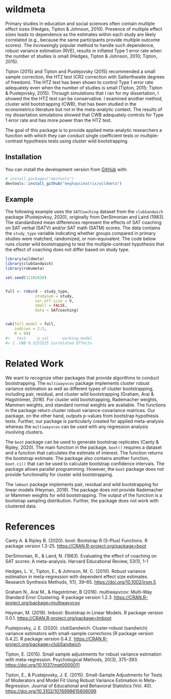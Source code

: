 
<!-- README.md is generated from README.Rmd. Please edit that file -->

# wildmeta

<!-- badges: start -->
<!-- badges: end -->

Primary studies in education and social sciences often contain multiple
effect sizes (Hedges, Tipton & Johnson, 2010). Presence of multiple
effect sizes leads to dependence as the estimates within each study are
likely correlated (e.g., because the same participants provide multiple
outcome scores). The increasingly popular method to handle such
dependence, robust variance estimation (RVE), results in inflated Type 1
error rate when the number of studies is small (Hedges, Tipton &
Johnson, 2010; Tipton, 2015).

Tipton (2015) and Tipton and Pustejovsky (2015) recommended a small
sample correction, the HTZ test (CR2 correction with Satterthwaite
degrees of freedom). The HTZ test has been shown to control Type 1 error
rate adequately even when the number of studies is small (Tipton, 2015;
Tipton & Pustejovsky, 2015). Through simulations that I ran for my
dissertation, I showed the the HTZ test can be conservative. I examined
another method, cluster wild bootstrapping (CWB), that has been studied
in the econometrics literature but not in the meta-analytic context. The
results of my dissertation simulations showed that CWB adequately
controls for Type 1 error rate and has more power than the HTZ test.

The goal of this package is to provide applied meta-analytic researchers
a function with which they can conduct single coefficient tests or
multiple-contrast hypothesis tests using cluster wild bootstrapping.

## Installation

You can install the development version from
[GitHub](https://github.com/) with:

``` r
# install.packages("devtools")
devtools::install_github("meghapsimatrix/wildmeta")
```

## Example

The following example uses the `SATCoaching` dataset from the
`clubSandwich` package (Pustejovksy, 2020), originally from DerSimonian
and Laird (1983). The standardized mean differences represent the
effects of SAT coaching on SAT verbal (SATV) and/or SAT math (SATM)
scores. The data contains the `study_type` variable indicating whether
groups compared in primary studies were matched, randomized, or
non-equivalent. The code below runs cluster wild bootstrapping to test
the multiple-contrast hypothesis that the effect of coaching does not
differ based on study type.

``` r
library(wildmeta)
library(clubSandwich)
library(robumeta)

set.seed(12102020)


full <- robu(d ~ study_type,
             studynum = study,
             var.eff.size = V,
             small = FALSE,
             data = SATcoaching)


cwb(full_model = full,
    indices = 2:3,
    R = 99)
#>   test     p_val      working_model
#> 1  CWB 0.5252525 Correlated Effects
```

# Related Work

We want to recognize other packages that provide algorithms to conduct
bootstrapping. The `multiwayvcov` package implements cluster robust
variance estimation as well as different types of cluster bootstrapping,
including pair, residual, and cluster wild bootstrapping (Graham, Arai &
Hagströmer, 2016). For cluster wild bootstrapping, Rademacher weights,
Mammen weights, and standard normal weights are available. The functions
in the package return cluster robust variance-covariance matrices. Our
package, on the other hand, outputs p-values from bootstrap hypothesis
tests. Further, our package is particularly created for applied
meta-analysis whereas the `multiwayvcov` can be used with any regression
analysis involving clusters.

The `boot` package can be used to generate bootstrap replicates (Canty &
Ripley, 2020). The main function in the package, `boot()` requires a
dataset and a function that calculates the estimate of interest. The
function returns the bootstrap estimate. The package also contains
another function, `boot.ci()` that can be used to calculate bootstrap
confidence intervals. The package allows parallel programming. However,
the `boot` package does not provide functionality for cluster wild
bootstrapping.

The `lmboot` package implements pair, residual and wild bootstrapping
for linear models (Heyman, 2019). The package does not provide
Rademacher or Mammen weights for wild bootstrapping. The output of the
function is a bootstrap sampling distribution. Further, the package does
not work with clustered data.

# References

Canty A. & Ripley B. (2020). boot: Bootstrap R (S-Plus) Functions. R
package version 1.3-25. <https://CRAN.R-project.org/package=boot>

DerSimonian, R., & Laird, N. (1983). Evaluating the effect of coaching
on SAT scores: A meta-analysis. Harvard Educational Review, 53(1), 1-1

Hedges, L. V., Tipton, E., & Johnson, M. C. (2010). Robust variance
estimation in meta-regression with dependent effect size estimates.
Research Synthesis Methods, 1(1), 39–65.
<https://doi.org/10.1002/jrsm.5>

Graham N., Arai M., & Hagströmer, B (2016). multiwayvcov: Multi-Way
Standard Error Clustering. R package version 1.2.3.
<https://CRAN.R-project.org/package=multiwayvcov>

Heyman, M. (2019). lmboot: Bootstrap in Linear Models. R package version
0.0.1. <https://CRAN.R-project.org/package=lmboot>

Pustejovsky, J. E. (2020). clubSandwich: Cluster-robust (sandwich)
variance estimators with small-sample corrections \[R package version
0.4.2\]. R package version 0.4.2.
<https://CRAN.R-project.org/package=clubSandwich>

Tipton, E. (2015). Small sample adjustments for robust variance
estimation with meta-regression. Psychological Methods, 20(3), 375–393.
<https://doi.org/10.1037/met0000011>

Tipton, E., & Pustejovsky, J. E. (2015). Small-Sample Adjustments for
Tests of Moderators and Model Fit Using Robust Variance Estimation in
Meta-Regression. Journal of Educational and Behavioral Statistics (Vol.
40). <https://doi.org/10.3102/1076998615606099>
